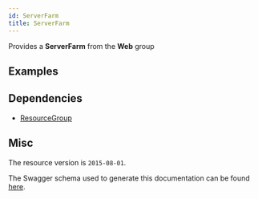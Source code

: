 ```yaml
---
id: ServerFarm
title: ServerFarm
---
```

Provides a **ServerFarm** from the **Web** group
## Examples
## Dependencies
- [ResourceGroup](../Resources/ResourceGroup.md)
## Misc
The resource version is `2015-08-01`.

The Swagger schema used to generate this documentation can be found [here](https://github.com/Azure/azure-rest-api-specs/tree/main/specification/web/resource-manager/Microsoft.Web/stable/2015-08-01/service.json).
